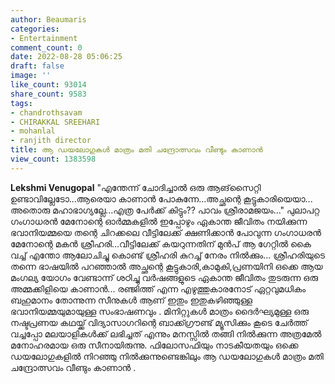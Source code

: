 ```yaml
---
author: Beaumaris
categories:
- Entertainment
comment_count: 0
date: 2022-08-28 05:06:25
draft: false
image: ''
like_count: 93014
share_count: 9583
tags:
- chandrothsavam
- CHIRAKKAL SREEHARI
- mohanlal
- ranjith director
title: ആ ഡയലോഗുകൾ മാത്രം മതി ചന്ദ്രോത്സവം വീണ്ടും കാണാൻ
view_count: 1383598
---
```


**Lekshmi Venugopal** "എന്തേന്ന് ചോദിച്ചാൽ ഒരു ആങ്‌സൈറ്റി ഉണ്ടാവില്ലേടോ...ആരെയാ കാണാൻ പോകുന്നേ...അച്ഛന്റെ കൂട്ടുകാരിയെയാ... അതൊരു മഹാഭാഗ്യല്ലേ...എത്ര പേർക്ക് കിട്ടും?? പാവം ശ്രീരാമജയം..." പുലാപറ്റ ഗംഗാധരൻ മേനോന്റെ ഓർമ്മകളിൽ ഇപ്പോഴും ഏകാന്ത ജീവിതം നയിക്കുന്ന ഭവാനിയമ്മയെ തന്റെ ചിറക്കലെ വീട്ടിലേക്ക് ക്ഷണിക്കാൻ പോവുന്ന ഗംഗാധരൻ മേനോന്റെ മകൻ ശ്രീഹരി...വീട്ടിലേക്ക് കയറുന്നതിന് മുൻപ് ആ ഗേറ്റിൽ കൈ വച്ച് എന്തോ ആലോചിച്ചു കൊണ്ട് ശ്രീഹരി കുറച്ച് നേരം നിൽക്കും... ശ്രീഹരിയുടെ തന്നെ ഭാഷയിൽ പറഞ്ഞാൽ അച്ഛന്റെ കൂട്ടുകാരി,കാമുകി,പ്രണയിനി ഒക്കെ ആയ മംഗല്യ യോഗം വേണ്ടാന്ന് ശഠിച്ചു വർഷങ്ങളുടെ ഏകാന്ത ജീവിതം തുടരുന്ന ഒരു അമ്മക്കിളിയെ കാണാൻ... രഞ്ജിത്ത് എന്ന എഴുത്തുകാരനോട് ഏറ്റവുമധികം ബഹുമാനം തോന്നുന്ന സീനുകൾ ആണ് ഇതും ഇതുകഴിഞ്ഞുള്ള ഭവാനിയമ്മയുമായുള്ള സംഭാഷണവും . മിനിറ്റുകൾ മാത്രം ദൈർഘ്യമുള്ള ഒരു നഷ്ടപ്രണയ കഥയ്ക്ക് വിദ്യാസാഗറിന്റെ ബാക്ക്ഗ്രൗണ്ട് മ്യൂസിക്കും കൂടെ ചേർത്ത് വച്ചപ്പോ മലയാളികൾക്ക് ലഭിച്ചത് എന്നും മനസ്സിൽ തങ്ങി നിൽക്കുന്ന അത്രമേൽ മനോഹരമായ ഒരു സീനായിരുന്നു. ഫിലോസഫിയും നാടകീയതയും ഒക്കെ ഡയലോഗുകളിൽ നിറഞ്ഞു നിൽക്കുന്നുണ്ടെങ്കിലും ആ ഡയലോഗുകൾ മാത്രം മതി ചന്ദ്രോത്സവം വീണ്ടും കാണാൻ .